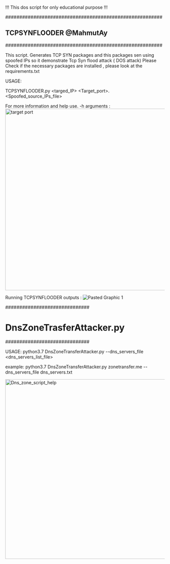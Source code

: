 !!!  This dos script  for only educational purpose  !!!

########################################################
##       TCPSYNFLOODER     @MahmutAy                  ##
########################################################

This  script. Generates TCP SYN packages  and this packages sen using spoofed IPs so it demonstrate  Tcp Syn flood attack ( DOS attack)   Please  Check if the necessary packages are installed ,   please look at the requirements.txt  


USAGE:

TCPSYNFLOODER.py   <targed_IP>  <Target_port>.  <Spoofed_source_IPs_file>  <count>

For more information and help use. -h arguments :
<img width="574" alt="target port" src="https://github.com/user-attachments/assets/23f33474-4251-41ce-9e3f-cc6a7dcf9063">

Running TCPSYNFLOODER outputs :
![Pasted Graphic 1](https://github.com/user-attachments/assets/9628bf6c-8df0-411a-ba87-6815ac964e41)


##############################
#                            #
#  DnsZoneTrasferAttacker.py #  
##############################

USAGE:  python3.7 DnsZoneTransferAttacker.py <domain>  --dns_servers_file <dns_servers_list_file>

example: python3.7 DnsZoneTransferAttacker.py zonetransfer.me --dns_servers_file dns_servers.txt

<img width="568" alt="Dns_zone_script_help" src="https://github.com/user-attachments/assets/85a0ec54-05e5-4f44-9abd-aafd82a1c4b9">
